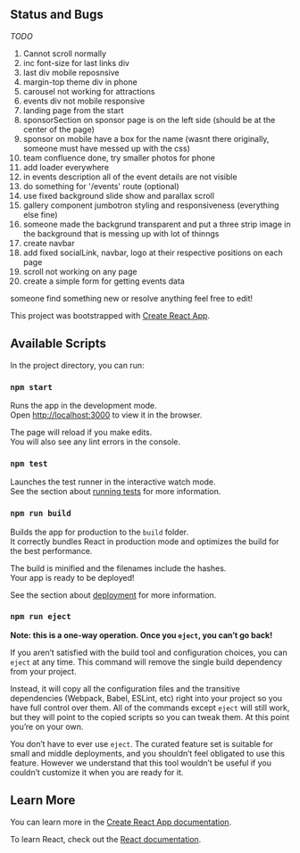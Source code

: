 ## Status and Bugs

*TODO*
1. Cannot scroll normally
2. inc font-size for last links div
3. last div mobile reposnsive
4. margin-top theme div in phone 
5. carousel not working for attractions
6. events div not mobile responsive
7. landing page from the start
8. sponsorSection on sponsor page is on the left side (should be at the center of the page)
9. sponsor on mobile have a box for the name (wasnt there originally, someone must have messed up with the css)
10. team confluence done, try smaller photos for phone
11. add loader everywhere
12. in events description all of the event details are not visible
13. do something for '/events' route (optional)
14. use fixed background slide show and parallax scroll
15. gallery component jumbotron styling and responsiveness (everything else fine)
16. someone made the backgrund transparent and put a three strip image in the background that is messing up with lot of thinngs
17. create navbar
18. add fixed socialLink, navbar, logo at their respective positions on each page
19. scroll not working on any page 
20. create a simple form for getting events data

someone find something new
or resolve anything
feel free to edit!





This project was bootstrapped with [Create React App](https://github.com/facebook/create-react-app).

## Available Scripts

In the project directory, you can run:

### `npm start`

Runs the app in the development mode.<br>
Open [http://localhost:3000](http://localhost:3000) to view it in the browser.

The page will reload if you make edits.<br>
You will also see any lint errors in the console.

### `npm test`

Launches the test runner in the interactive watch mode.<br>
See the section about [running tests](https://facebook.github.io/create-react-app/docs/running-tests) for more information.

### `npm run build`

Builds the app for production to the `build` folder.<br>
It correctly bundles React in production mode and optimizes the build for the best performance.

The build is minified and the filenames include the hashes.<br>
Your app is ready to be deployed!

See the section about [deployment](https://facebook.github.io/create-react-app/docs/deployment) for more information.

### `npm run eject`

**Note: this is a one-way operation. Once you `eject`, you can’t go back!**

If you aren’t satisfied with the build tool and configuration choices, you can `eject` at any time. This command will remove the single build dependency from your project.

Instead, it will copy all the configuration files and the transitive dependencies (Webpack, Babel, ESLint, etc) right into your project so you have full control over them. All of the commands except `eject` will still work, but they will point to the copied scripts so you can tweak them. At this point you’re on your own.

You don’t have to ever use `eject`. The curated feature set is suitable for small and middle deployments, and you shouldn’t feel obligated to use this feature. However we understand that this tool wouldn’t be useful if you couldn’t customize it when you are ready for it.

## Learn More

You can learn more in the [Create React App documentation](https://facebook.github.io/create-react-app/docs/getting-started).

To learn React, check out the [React documentation](https://reactjs.org/).
